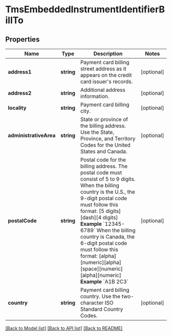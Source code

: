 # TmsEmbeddedInstrumentIdentifierBillTo

## Properties
Name | Type | Description | Notes
------------ | ------------- | ------------- | -------------
**address1** | **string** | Payment card billing street address as it appears on the credit card issuer&#39;s records. | [optional] 
**address2** | **string** | Additional address information. | [optional] 
**locality** | **string** | Payment card billing city. | [optional] 
**administrativeArea** | **string** | State or province of the billing address. Use the State, Province, and Territory Codes for the United States and Canada. | [optional] 
**postalCode** | **string** | Postal code for the billing address. The postal code must consist of 5 to 9 digits.  When the billing country is the U.S., the 9-digit postal code must follow this format: [5 digits][dash][4 digits]  **Example** &#x60;12345-6789&#x60;  When the billing country is Canada, the 6-digit postal code must follow this format: [alpha][numeric][alpha][space][numeric][alpha][numeric]  **Example** &#x60;A1B 2C3&#x60; | [optional] 
**country** | **string** | Payment card billing country. Use the two-character ISO Standard Country Codes. | [optional] 

[[Back to Model list]](../README.md#documentation-for-models) [[Back to API list]](../README.md#documentation-for-api-endpoints) [[Back to README]](../README.md)


